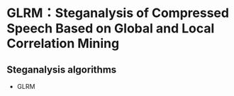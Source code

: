# GLRM：Steganalysis of Compressed Speech Based on Global and Local Correlation Mining

## Steganalysis algorithms

* GLRM

